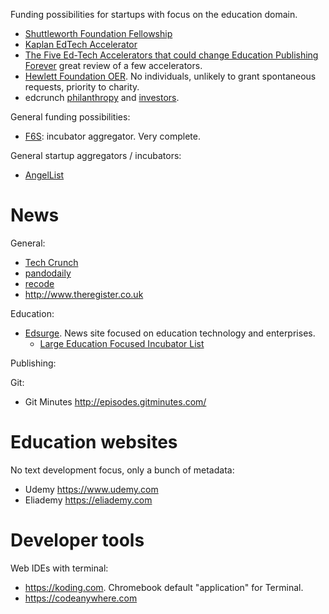 Funding possibilities for startups with focus on the education domain.

- [Shuttleworth Foundation Fellowship](www.shuttleworthfoundation.org/fellowship)
- [Kaplan EdTech Accelerator](http://www.kaplanedtechaccelerator.com)
- [The Five Ed-Tech Accelerators that could change Education Publishing Forever](http://www.publishingtechnology.com/2013/03/the-five-ed-tech-accelerators-that-could-change-education-publishing-forever/) great review of a few accelerators.
- [Hewlett Foundation OER](http://www.hewlett.org/programs/education/open-educational-resources). No individuals, unlikely to grant spontaneous requests, priority to charity.
- edcrunch [philanthropy](http://edcrunch.org/show-me-the-money/foundations-and-philanthropy/) and [investors](http://edcrunch.org/show-me-the-money/accelerators-and-investors).

General funding possibilities:

- [F6S](http://www.f6s.com/): incubator aggregator. Very complete.

General startup aggregators / incubators:

- [AngelList](https://angel.co/)

# News

General:

- [Tech Crunch](techcrunch.com)
- [pandodaily](http://pando.com/)
- [recode](http://recode.net/)
- <http://www.theregister.co.uk>

Education:

-   [Edsurge](https://www.edsurge.com/). News site focused on education technology and enterprises.
    - [Large Education Focused Incubator List](https://www.edsurge.com/incubators)

Publishing:

Git:

- Git Minutes <http://episodes.gitminutes.com/>

# Education websites

No text development focus, only a bunch of metadata:

- Udemy <https://www.udemy.com>
- Eliademy <https://eliademy.com>

# Developer tools

Web IDEs with terminal:

- <https://koding.com>. Chromebook default "application" for Terminal.
- <https://codeanywhere.com>
